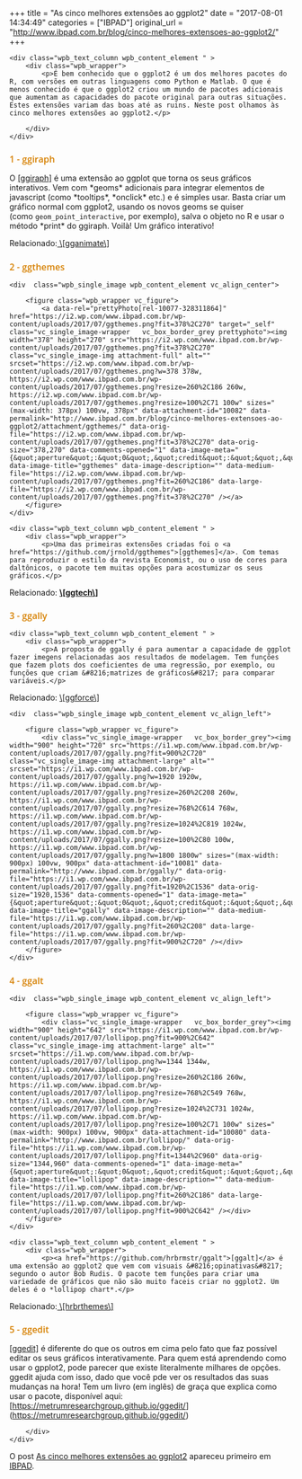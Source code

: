 +++
title = "As cinco melhores extensões ao ggplot2"
date = "2017-08-01 14:34:49"
categories = ["IBPAD"]
original_url = "http://www.ibpad.com.br/blog/cinco-melhores-extensoes-ao-ggplot2/"
+++

    <div class="wpb_text_column wpb_content_element " >
        <div class="wpb_wrapper">
            <p>É bem conhecido que o ggplot2 é um dos melhores pacotes do R, com versões em outras linguagens como Python e Matlab. O que é menos conhecido é que o ggplot2 criou um mundo de pacotes adicionais que aumentam as capacidades do pacote original para outras situações. Estes extensões variam das boas até as ruins. Neste post olhamos às cinco melhores extensões ao ggplot2.</p>

        </div>
    </div>

<h2 style="font-size: 16px;color: #d68000;text-align: left;font-family:Open Sans;font-weight:600;font-style:normal" class="vc_custom_heading">
1 - ggiraph
</h2>
    <div class="wpb_text_column wpb_content_element " >
        <div class="wpb_wrapper">
            <p>O <a href="https://github.com/davidgohel/ggiraph">[ggiraph]</a> é uma extensão ao ggplot que torna os seus gráficos interativos. Vem com *geoms* adicionais para integrar elementos de javascript (como *tooltips*, *onclick* etc.) e é simples usar. Basta criar um gráfico normal com ggplot2, usando os novos geoms se quiser (como <code>geom_point_interactive</code>, por exemplo), salva o objeto no R e usar o método *print* do ggiraph. Voilà! Um gráfico interativo!</p>

<p>
Relacionado:<a href="https://github.com/dgrtwo/gganimate"> \[gganimate\]</a>
</p>
        </div>
    </div>

<h2 style="font-size: 16px;color: #d68000;text-align: left;font-family:Open Sans;font-weight:600;font-style:normal" class="vc_custom_heading">
2 - ggthemes
</h2>

    <div  class="wpb_single_image wpb_content_element vc_align_center">
        
        <figure class="wpb_wrapper vc_figure">
            <a data-rel="prettyPhoto[rel-10077-328311864]" href="https://i2.wp.com/www.ibpad.com.br/wp-content/uploads/2017/07/ggthemes.png?fit=378%2C270" target="_self" class="vc_single_image-wrapper   vc_box_border_grey prettyphoto"><img width="378" height="270" src="https://i2.wp.com/www.ibpad.com.br/wp-content/uploads/2017/07/ggthemes.png?fit=378%2C270" class="vc_single_image-img attachment-full" alt="" srcset="https://i2.wp.com/www.ibpad.com.br/wp-content/uploads/2017/07/ggthemes.png?w=378 378w, https://i2.wp.com/www.ibpad.com.br/wp-content/uploads/2017/07/ggthemes.png?resize=260%2C186 260w, https://i2.wp.com/www.ibpad.com.br/wp-content/uploads/2017/07/ggthemes.png?resize=100%2C71 100w" sizes="(max-width: 378px) 100vw, 378px" data-attachment-id="10082" data-permalink="http://www.ibpad.com.br/blog/cinco-melhores-extensoes-ao-ggplot2/attachment/ggthemes/" data-orig-file="https://i2.wp.com/www.ibpad.com.br/wp-content/uploads/2017/07/ggthemes.png?fit=378%2C270" data-orig-size="378,270" data-comments-opened="1" data-image-meta="{&quot;aperture&quot;:&quot;0&quot;,&quot;credit&quot;:&quot;&quot;,&quot;camera&quot;:&quot;&quot;,&quot;caption&quot;:&quot;&quot;,&quot;created_timestamp&quot;:&quot;0&quot;,&quot;copyright&quot;:&quot;&quot;,&quot;focal_length&quot;:&quot;0&quot;,&quot;iso&quot;:&quot;0&quot;,&quot;shutter_speed&quot;:&quot;0&quot;,&quot;title&quot;:&quot;&quot;,&quot;orientation&quot;:&quot;0&quot;}" data-image-title="ggthemes" data-image-description="" data-medium-file="https://i2.wp.com/www.ibpad.com.br/wp-content/uploads/2017/07/ggthemes.png?fit=260%2C186" data-large-file="https://i2.wp.com/www.ibpad.com.br/wp-content/uploads/2017/07/ggthemes.png?fit=378%2C270" /></a>
        </figure>
    </div>

    <div class="wpb_text_column wpb_content_element " >
        <div class="wpb_wrapper">
            <p>Uma das primeiras extensões criadas foi o <a href="https://github.com/jrnold/ggthemes">[ggthemes]</a>. Com temas para reproduzir o estilo da revista Economist, ou o uso de cores para daltônicos, o pacote tem muitas opções para acostumizar os seus gráficos.</p>

<p>
Relacionado:
<strong><a href="https://github.com/ricardo-bion/ggtech">\[ggtech\]</a></strong>
</p>
        </div>
    </div>

<h2 style="font-size: 16px;color: #d68000;text-align: left;font-family:Open Sans;font-weight:600;font-style:normal" class="vc_custom_heading">
3 - ggally
</h2>

    <div class="wpb_text_column wpb_content_element " >
        <div class="wpb_wrapper">
            <p>A proposta de ggally é para aumentar a capacidade de ggplot fazer imegens relacionadas aos resultados de modelagem. Tem funções que fazem plots dos coeficientes de uma regressão, por exemplo, ou funções que criam &#8216;matrizes de gráficos&#8217; para comparar variáveis.</p>

<p>
Relacionado:
<a href="https://github.com/thomasp85/ggforc" class="broken_link">\[ggforce\]</a>
</p>
        </div>
    </div>

    <div  class="wpb_single_image wpb_content_element vc_align_left">
        
        <figure class="wpb_wrapper vc_figure">
            <div class="vc_single_image-wrapper   vc_box_border_grey"><img width="900" height="720" src="https://i1.wp.com/www.ibpad.com.br/wp-content/uploads/2017/07/ggally.png?fit=900%2C720" class="vc_single_image-img attachment-large" alt="" srcset="https://i1.wp.com/www.ibpad.com.br/wp-content/uploads/2017/07/ggally.png?w=1920 1920w, https://i1.wp.com/www.ibpad.com.br/wp-content/uploads/2017/07/ggally.png?resize=260%2C208 260w, https://i1.wp.com/www.ibpad.com.br/wp-content/uploads/2017/07/ggally.png?resize=768%2C614 768w, https://i1.wp.com/www.ibpad.com.br/wp-content/uploads/2017/07/ggally.png?resize=1024%2C819 1024w, https://i1.wp.com/www.ibpad.com.br/wp-content/uploads/2017/07/ggally.png?resize=100%2C80 100w, https://i1.wp.com/www.ibpad.com.br/wp-content/uploads/2017/07/ggally.png?w=1800 1800w" sizes="(max-width: 900px) 100vw, 900px" data-attachment-id="10081" data-permalink="http://www.ibpad.com.br/ggally/" data-orig-file="https://i1.wp.com/www.ibpad.com.br/wp-content/uploads/2017/07/ggally.png?fit=1920%2C1536" data-orig-size="1920,1536" data-comments-opened="1" data-image-meta="{&quot;aperture&quot;:&quot;0&quot;,&quot;credit&quot;:&quot;&quot;,&quot;camera&quot;:&quot;&quot;,&quot;caption&quot;:&quot;&quot;,&quot;created_timestamp&quot;:&quot;0&quot;,&quot;copyright&quot;:&quot;&quot;,&quot;focal_length&quot;:&quot;0&quot;,&quot;iso&quot;:&quot;0&quot;,&quot;shutter_speed&quot;:&quot;0&quot;,&quot;title&quot;:&quot;&quot;,&quot;orientation&quot;:&quot;0&quot;}" data-image-title="ggally" data-image-description="" data-medium-file="https://i1.wp.com/www.ibpad.com.br/wp-content/uploads/2017/07/ggally.png?fit=260%2C208" data-large-file="https://i1.wp.com/www.ibpad.com.br/wp-content/uploads/2017/07/ggally.png?fit=900%2C720" /></div>
        </figure>
    </div>

<h2 style="font-size: 16px;color: #d68000;text-align: left;font-family:Open Sans;font-weight:600;font-style:normal" class="vc_custom_heading">
4 - ggalt
</h2>

    <div  class="wpb_single_image wpb_content_element vc_align_left">
        
        <figure class="wpb_wrapper vc_figure">
            <div class="vc_single_image-wrapper   vc_box_border_grey"><img width="900" height="642" src="https://i1.wp.com/www.ibpad.com.br/wp-content/uploads/2017/07/lollipop.png?fit=900%2C642" class="vc_single_image-img attachment-large" alt="" srcset="https://i1.wp.com/www.ibpad.com.br/wp-content/uploads/2017/07/lollipop.png?w=1344 1344w, https://i1.wp.com/www.ibpad.com.br/wp-content/uploads/2017/07/lollipop.png?resize=260%2C186 260w, https://i1.wp.com/www.ibpad.com.br/wp-content/uploads/2017/07/lollipop.png?resize=768%2C549 768w, https://i1.wp.com/www.ibpad.com.br/wp-content/uploads/2017/07/lollipop.png?resize=1024%2C731 1024w, https://i1.wp.com/www.ibpad.com.br/wp-content/uploads/2017/07/lollipop.png?resize=100%2C71 100w" sizes="(max-width: 900px) 100vw, 900px" data-attachment-id="10080" data-permalink="http://www.ibpad.com.br/lollipop/" data-orig-file="https://i1.wp.com/www.ibpad.com.br/wp-content/uploads/2017/07/lollipop.png?fit=1344%2C960" data-orig-size="1344,960" data-comments-opened="1" data-image-meta="{&quot;aperture&quot;:&quot;0&quot;,&quot;credit&quot;:&quot;&quot;,&quot;camera&quot;:&quot;&quot;,&quot;caption&quot;:&quot;&quot;,&quot;created_timestamp&quot;:&quot;0&quot;,&quot;copyright&quot;:&quot;&quot;,&quot;focal_length&quot;:&quot;0&quot;,&quot;iso&quot;:&quot;0&quot;,&quot;shutter_speed&quot;:&quot;0&quot;,&quot;title&quot;:&quot;&quot;,&quot;orientation&quot;:&quot;0&quot;}" data-image-title="lollipop" data-image-description="" data-medium-file="https://i1.wp.com/www.ibpad.com.br/wp-content/uploads/2017/07/lollipop.png?fit=260%2C186" data-large-file="https://i1.wp.com/www.ibpad.com.br/wp-content/uploads/2017/07/lollipop.png?fit=900%2C642" /></div>
        </figure>
    </div>

    <div class="wpb_text_column wpb_content_element " >
        <div class="wpb_wrapper">
            <p><a href="https://github.com/hrbrmstr/ggalt">[ggalt]</a> é uma extensão ao ggplot2 que vem com visuais &#8216;opinativas&#8217; segundo o autor Bob Rudis. O pacote tem funções para criar uma variedade de gráficos que não são muito faceis criar no ggplot2. Um deles é o *lollipop chart*.</p>

<p>
Relacionado:<a href="https://github.com/hrbrmstr/hrbrthemes">
\[hrbrthemes\]</a>
</p>
        </div>
    </div>

<h2 style="font-size: 16px;color: #d68000;text-align: left;font-family:Open Sans;font-weight:600;font-style:normal" class="vc_custom_heading">
5 - ggedit
</h2>
    <div class="wpb_text_column wpb_content_element " >
        <div class="wpb_wrapper">
            <p><a href="https://github.com/metrumresearchgroup/ggedit">[ggedit]</a> é diferente do que os outros em cima pelo fato que faz possível editar os seus gráficos interativamente. Para quem está aprendendo como usar o gpplot2, pode parecer que existe literalmente milhares de opções. ggedit ajuda com isso, dado que você pde ver os resultados das suas mudanças na hora! Tem um livro (em inglês) de graça que explica como usar o pacote, disponível aqui: [<a href="https://metrumresearchgroup.github.io/ggedit/">https://metrumresearchgroup.github.io/ggedit/</a>](<a href="https://metrumresearchgroup.github.io/ggedit/">https://metrumresearchgroup.github.io/ggedit/</a>)</p>

        </div>
    </div>

<p>
O post
<a rel="nofollow" href="http://www.ibpad.com.br/blog/cinco-melhores-extensoes-ao-ggplot2/">As
cinco melhores extensões ao ggplot2</a> apareceu primeiro em
<a rel="nofollow" href="http://www.ibpad.com.br">IBPAD</a>.
</p>

